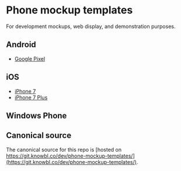 # Phone mockup templates

For development mockups, web display, and demonstration purposes.

## Android

* [Google Pixel](android/google-pixel/)

## iOS

* [iPhone 7](ios/iphone-7/)
* [iPhone 7 Plus](ios/iphone-7-plus/)

## Windows Phone

## Canonical source

The canonical source for this repo is [hosted on https://git.knowbl.co/dev/phone-mockup-templates/](https://git.knowbl.co/dev/phone-mockup-templates/).